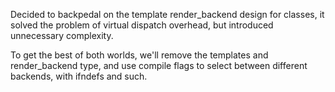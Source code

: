 Decided to backpedal on the template render_backend design for classes,
it solved the problem of virtual dispatch overhead, but introduced 
unnecessary complexity. 

To get the best of both worlds, we'll remove the templates and render_backend type,
and use compile flags to select between different backends, with ifndefs and such.